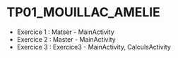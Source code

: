 # TP01_MOUILLAC_AMELIE

* Exercice 1 : Matser - MainActivity
* Exercice 2 : Master - MainActivity
* Exercice 3 : Exercice3 - MainActivity, CalculsActivity
